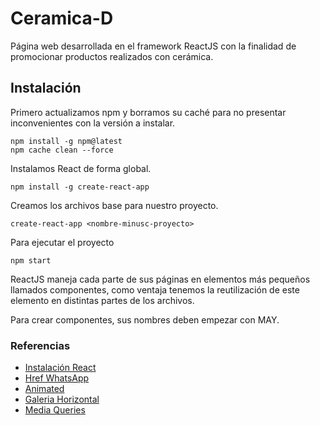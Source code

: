 # Ceramica-D
Página web desarrollada en el framework ReactJS con la finalidad de promocionar productos realizados con cerámica.


## Instalación
Primero actualizamos npm y borramos su caché para no presentar inconvenientes con la versión a instalar.  
```
npm install -g npm@latest
npm cache clean --force
```
Instalamos React de forma global.
```
npm install -g create-react-app
```
Creamos los archivos base para nuestro proyecto.
```
create-react-app <nombre-minusc-proyecto>
```
Para ejecutar el proyecto
```
npm start
```

ReactJS maneja cada parte de sus páginas en elementos más pequeños llamados componentes, como ventaja tenemos la reutilización de este elemento en distintas partes de los archivos.

Para crear componentes, sus nombres deben empezar con MAY.

### Referencias
- [Instalación React](https://www.youtube.com/watch?v=vAvCcjSAGDY)
- [Href WhatsApp](https://elcssar.com/html/enlace-href-whatsapp)
- [Animated](https://animate.style/)
- [Galeria Horizontal](https://medium.com/@rexosariemen/implementing-horizontal-scroll-buttons-in-react-61e0bb431be)
- [Media Queries](https://www.w3schools.com/css/css_rwd_mediaqueries.asp)